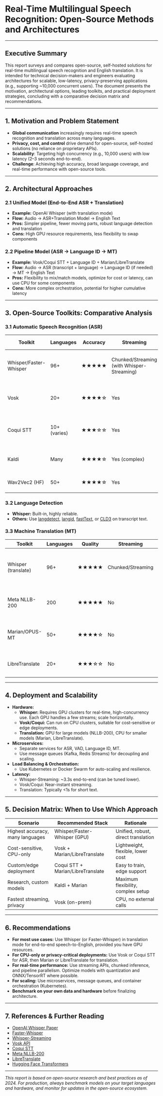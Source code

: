 # Real-Time Multilingual Speech Recognition: Open-Source Methods and Architectures

---

## Executive Summary
This report surveys and compares open-source, self-hosted solutions for real-time multilingual speech recognition and English translation. It is intended for technical decision-makers and engineers evaluating architectures for scalable, low-latency, privacy-preserving applications (e.g., supporting ~10,000 concurrent users). The document presents the motivation, architectural options, leading toolkits, and practical deployment strategies, concluding with a comparative decision matrix and recommendations.

---

## 1. Motivation and Problem Statement

- **Global communication** increasingly requires real-time speech recognition and translation across many languages.
- **Privacy, cost, and control** drive demand for open-source, self-hosted solutions (no reliance on proprietary APIs).
- **Scalability**: Targeting high concurrency (e.g., 10,000 users) with low latency (2–3 seconds end-to-end).
- **Challenge**: Achieving high accuracy, broad language coverage, and real-time performance with open-source tools.

---

## 2. Architectural Approaches

### 2.1 Unified Model (End-to-End ASR + Translation)
- **Example:** OpenAI Whisper (with translation mode)
- **Flow:** Audio → ASR+Translation Model → English Text
- **Pros:** Simpler pipeline, fewer moving parts, robust language detection and translation
- **Cons:** High GPU resource requirements, less flexibility to swap components

### 2.2 Pipeline Model (ASR → Language ID → MT)
- **Example:** Vosk/Coqui STT + Language ID + Marian/LibreTranslate
- **Flow:** Audio → ASR (transcript + language) → Language ID (if needed) → MT → English Text
- **Pros:** Flexibility to mix/match models, optimize for cost or latency, can use CPU for some components
- **Cons:** More complex orchestration, potential for higher cumulative latency

---

## 3. Open-Source Toolkits: Comparative Analysis

### 3.1 Automatic Speech Recognition (ASR)

| Toolkit         | Languages | Accuracy | Streaming | Language ID | Translation | Hardware | Notes |
|----------------|-----------|----------|-----------|-------------|-------------|----------|-------|
| Whisper/Faster-Whisper | 96+ | ★★★★★ | Chunked/Streaming (with Whisper-Streaming) | Yes | Yes (direct to English) | GPU (best), CPU (slower) | State-of-the-art, robust, resource-intensive |
| Vosk           | 20+       | ★★★★☆   | Yes       | No (per model) | No          | CPU      | Lightweight, privacy-friendly, lower accuracy |
| Coqui STT      | 10+ (varies) | ★★★☆☆ | Yes       | No          | No          | CPU/GPU  | Community models, easy to train, lower accuracy |
| Kaldi          | Many      | ★★★★☆   | Yes (complex) | No      | No          | CPU/GPU  | Research-grade, complex setup |
| Wav2Vec2 (HF)  | 50+       | ★★★★☆   | Yes       | No          | No          | GPU/CPU  | Needs fine-tuning for best results |

### 3.2 Language Detection
- **Whisper:** Built-in, highly reliable.
- **Others:** Use [langdetect](https://pypi.org/proje/ct/langdetect), [langid](https://github.com/saffsd/langid.py), [fastText](https://fasttext.cc/docs/en/language-identification.html), or [CLD3](https://github.com/google/cld3) on transcript text.

### 3.3 Machine Translation (MT)

| Toolkit         | Languages | Quality  | Streaming | Hardware | Notes |
|----------------|-----------|----------|-----------|----------|-------|
| Whisper (translate) | 96+ | ★★★★★ | Chunked/Streaming | GPU/CPU | Direct speech-to-English, high quality |
| Meta NLLB-200  | 200       | ★★★★★   | No        | GPU      | State-of-the-art, many-to-many |
| Marian/OPUS-MT | 50+       | ★★★★☆   | No        | CPU/GPU  | Many language pairs, easy to deploy |
| LibreTranslate | 20+       | ★★★☆☆   | No        | CPU      | Easy API, offline, moderate quality |

---

## 4. Deployment and Scalability

- **Hardware:**
  - **Whisper:** Requires GPU clusters for real-time, high-concurrency use. Each GPU handles a few streams; scale horizontally.
  - **Vosk/Coqui:** Can run on CPU clusters, suitable for cost-sensitive or edge deployments.
  - **Translation:** GPU for large models (NLLB-200), CPU for smaller models (Marian, LibreTranslate).
- **Microservices:**
  - Separate services for ASR, VAD, Language ID, MT.
  - Use message queues (Kafka, Redis Streams) for decoupling and scaling.
- **Load Balancing & Orchestration:**
  - Use Kubernetes or Docker Swarm for auto-scaling and resilience.
- **Latency:**
  - Whisper-Streaming: ~3.3s end-to-end (can be tuned lower).
  - Vosk/Coqui: Near-instant streaming.
  - Translation: Typically <1s for short text.

---

## 5. Decision Matrix: When to Use Which Approach

| Scenario                        | Recommended Stack                | Rationale |
|----------------------------------|----------------------------------|-----------|
| Highest accuracy, many languages | Whisper/Faster-Whisper (GPU)     | Unified, robust, direct translation |
| Cost-sensitive, CPU-only         | Vosk + Marian/LibreTranslate     | Lightweight, flexible, lower cost |
| Custom/edge deployment           | Coqui STT + Marian/LibreTranslate| Easy to train, edge support |
| Research, custom models          | Kaldi + Marian                   | Maximum flexibility, complex setup |
| Fastest streaming, privacy       | Vosk (on-prem)                   | CPU, no external calls |

---

## 6. Recommendations
- **For most use cases:** Use Whisper (or Faster-Whisper) in translation mode for end-to-end speech-to-English, provided you have GPU resources.
- **For CPU-only or privacy-critical deployments:** Use Vosk or Coqui STT for ASR, then Marian or LibreTranslate for translation.
- **For real-time performance:** Use streaming APIs, chunked inference, and pipeline parallelism. Optimize models with quantization and ONNX/TensorRT where possible.
- **For scaling:** Use microservices, message queues, and container orchestration (Kubernetes).
- **Benchmark on your own data and hardware** before finalizing architecture.

---

## 7. References & Further Reading
- [OpenAI Whisper Paper](https://cdn.openai.com/papers/whisper.pdf)
- [Faster-Whisper](https://github.com/SYSTRAN/faster-whisper)
- [Whisper-Streaming](https://github.com/ufal/whisper-streaming)
- [Vosk API](https://github.com/alphacep/vosk-api)
- [Coqui STT](https://github.com/coqui-ai/STT)
- [Meta NLLB-200](https://github.com/facebookresearch/fairseq/tree/main/examples/nllb)
- [LibreTranslate](https://libretranslate.com/)
- [Hugging Face Transformers](https://huggingface.co/docs/transformers/index)

---

*This report is based on open-source research and best practices as of 2024. For production, always benchmark models on your target languages and hardware, and monitor for updates in the open-source ecosystem.* 
